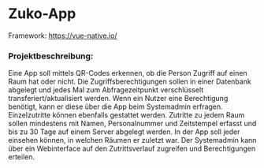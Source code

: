 # Zuko-App

Framework: https://vue-native.io/

### Projektbeschreibung:
Eine App soll mittels QR-Codes erkennen, ob die Person Zugriff auf einen Raum hat oder nicht. Die Zugriffsberechtigungen sollen in einer Datenbank abgelegt und jedes Mal zum Abfragezeitpunkt verschlüsselt transferiert/aktualisiert werden. Wenn ein Nutzer eine Berechtigung benötigt, kann er
diese über die App beim Systemadmin erfragen. Einzelzutritte können ebenfalls gestattet werden. Zutritte zu jedem Raum sollen mindestens mit Namen, Personalnummer und Zeitstempel erfasst und bis zu 30 Tage auf einem Server abgelegt werden. In der App soll jeder einsehen können, in welchen Räumen er zuletzt war. Der Systemadmin kann über ein Webinterface auf den Zutrittsverlauf
zugreifen und Berechtigungen erteilen.

